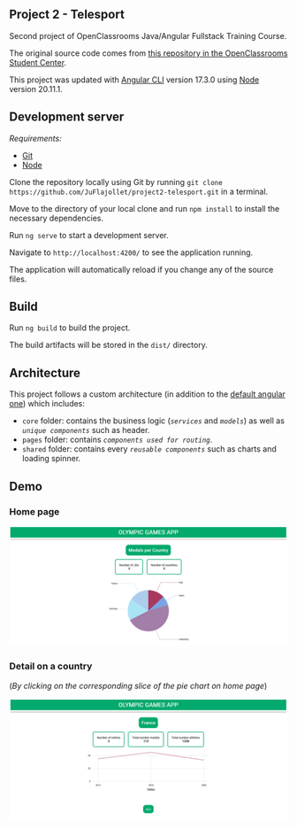 ## Project 2 - Telesport

Second project of OpenClassrooms Java/Angular Fullstack Training Course.

The original source code comes from [this repository in the OpenClassrooms Student Center](https://github.com/OpenClassrooms-Student-Center/Developpez-le-front-end-en-utilisant-Angular).

This project was updated with [Angular CLI](https://github.com/angular/angular-cli) version 17.3.0 using [Node](https://docs.npmjs.com/about-npm) version 20.11.1.

## Development server

_Requirements:_
- [Git](https://git-scm.com/book/en/v2/Getting-Started-Installing-Git)
- [Node](https://docs.npmjs.com/downloading-and-installing-node-js-and-npm)

Clone the repository locally using Git by running `git clone https://github.com/JuFlajollet/project2-telesport.git` in a terminal.

Move to the directory of your local clone and run `npm install` to install the necessary dependencies.

Run `ng serve` to start a development server.

Navigate to `http://localhost:4200/` to see the application running.

The application will automatically reload if you change any of the source files.

## Build

Run `ng build` to build the project.

The build artifacts will be stored in the `dist/` directory.

## Architecture

This project follows a custom architecture (in addition to the [default angular one](https://angular.io/guide/file-structure)) which includes:

- `core` folder: contains the business logic (_`services`_ and _`models`_) as well as _`unique components`_ such as header.
- `pages` folder: contains _`components used for routing`_.
- `shared` folder: contains every _`reusable components`_ such as charts and loading spinner.

## Demo

### Home page

![Image of the home page](src/assets/img/homepage.PNG)

###  Detail on a country 
(_By clicking on the corresponding slice of the pie chart on home page_)

![Image of the detail page](src/assets/img/detailpage.PNG)



